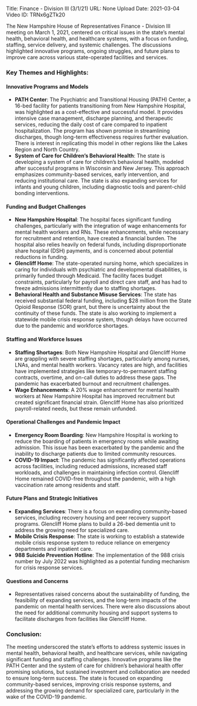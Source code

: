 Title: Finance - Division III (3/1/21)
URL: None
Upload Date: 2021-03-04
Video ID: TRNx6gZTk20

The New Hampshire House of Representatives Finance - Division III meeting on March 1, 2021, centered on critical issues in the state’s mental health, behavioral health, and healthcare systems, with a focus on funding, staffing, service delivery, and systemic challenges. The discussions highlighted innovative programs, ongoing struggles, and future plans to improve care across various state-operated facilities and services.

### Key Themes and Highlights:

#### **Innovative Programs and Models**
- **PATH Center**: The Psychiatric and Transitional Housing (PATH) Center, a 16-bed facility for patients transitioning from New Hampshire Hospital, was highlighted as a cost-effective and successful model. It provides intensive case management, discharge planning, and therapeutic services, reducing the daily cost of care compared to inpatient hospitalization. The program has shown promise in streamlining discharges, though long-term effectiveness requires further evaluation. There is interest in replicating this model in other regions like the Lakes Region and North Country.
- **System of Care for Children’s Behavioral Health**: The state is developing a system of care for children’s behavioral health, modeled after successful programs in Wisconsin and New Jersey. This approach emphasizes community-based services, early intervention, and reducing institutional care. The state is also expanding services for infants and young children, including diagnostic tools and parent-child bonding interventions.

#### **Funding and Budget Challenges**
- **New Hampshire Hospital**: The hospital faces significant funding challenges, particularly with the integration of wage enhancements for mental health workers and RNs. These enhancements, while necessary for recruitment and retention, have created a financial burden. The hospital also relies heavily on federal funds, including disproportionate share hospital (DSH) payments, and is concerned about potential reductions in funding.
- **Glencliff Home**: The state-operated nursing home, which specializes in caring for individuals with psychiatric and developmental disabilities, is primarily funded through Medicaid. The facility faces budget constraints, particularly for payroll and direct care staff, and has had to freeze admissions intermittently due to staffing shortages.
- **Behavioral Health and Substance Misuse Services**: The state has received substantial federal funding, including $28 million from the State Opioid Response (SOR) grant, but there is uncertainty about the continuity of these funds. The state is also working to implement a statewide mobile crisis response system, though delays have occurred due to the pandemic and workforce shortages.

#### **Staffing and Workforce Issues**
- **Staffing Shortages**: Both New Hampshire Hospital and Glencliff Home are grappling with severe staffing shortages, particularly among nurses, LNAs, and mental health workers. Vacancy rates are high, and facilities have implemented strategies like temporary-to-permanent staffing contracts, overtime, and on-call duties to address these gaps. The pandemic has exacerbated burnout and recruitment challenges.
- **Wage Enhancements**: A 20% wage enhancement for mental health workers at New Hampshire Hospital has improved recruitment but created significant financial strain. Glencliff Home has also prioritized payroll-related needs, but these remain unfunded.

#### **Operational Challenges and Pandemic Impact**
- **Emergency Room Boarding**: New Hampshire Hospital is working to reduce the boarding of patients in emergency rooms while awaiting admission. This issue has been exacerbated by the pandemic and the inability to discharge patients due to limited community resources.
- **COVID-19 Impact**: The pandemic has significantly affected operations across facilities, including reduced admissions, increased staff workloads, and challenges in maintaining infection control. Glencliff Home remained COVID-free throughout the pandemic, with a high vaccination rate among residents and staff.

#### **Future Plans and Strategic Initiatives**
- **Expanding Services**: There is a focus on expanding community-based services, including recovery housing and peer recovery support programs. Glencliff Home plans to build a 26-bed dementia unit to address the growing need for specialized care.
- **Mobile Crisis Response**: The state is working to establish a statewide mobile crisis response system to reduce reliance on emergency departments and inpatient care.
- **988 Suicide Prevention Hotline**: The implementation of the 988 crisis number by July 2022 was highlighted as a potential funding mechanism for crisis response services.

#### **Questions and Concerns**
- Representatives raised concerns about the sustainability of funding, the feasibility of expanding services, and the long-term impacts of the pandemic on mental health services. There were also discussions about the need for additional community housing and support systems to facilitate discharges from facilities like Glencliff Home.

### Conclusion:
The meeting underscored the state’s efforts to address systemic issues in mental health, behavioral health, and healthcare services, while navigating significant funding and staffing challenges. Innovative programs like the PATH Center and the system of care for children’s behavioral health offer promising solutions, but sustained investment and collaboration are needed to ensure long-term success. The state is focused on expanding community-based services, improving crisis response systems, and addressing the growing demand for specialized care, particularly in the wake of the COVID-19 pandemic.
